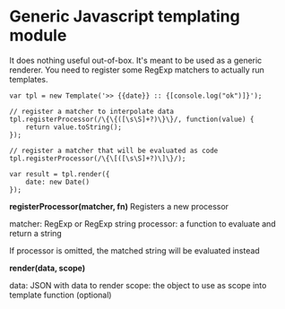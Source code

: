 # Generic Javascript templating module

It does nothing useful out-of-box. It's meant to be used as a generic renderer.
You need to register some RegExp matchers to actually run templates.

```
var tpl = new Template('>> {{date}} :: {[console.log("ok")]}');

// register a matcher to interpolate data
tpl.registerProcessor(/\{\{([\s\S]+?)\}\}/, function(value) {
	return value.toString();
});

// register a matcher that will be evaluated as code
tpl.registerProcessor(/\{\[([\s\S]+?)\]\}/);

var result = tpl.render({
	date: new Date()
});

```
**registerProcessor(matcher, fn)**
Registers a new processor

matcher: RegExp or RegExp string
processor: a function to evaluate and return a string

If processor is omitted, the matched string will be evaluated instead

**render(data, scope)**

data: JSON with data to render
scope: the object to use as scope into template function (optional)